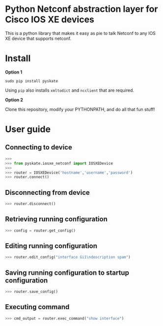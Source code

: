 Python Netconf abstraction layer for Cisco IOS XE devices
=======

This is a python library that makes it easy as pie to talk Netconf to any IOS
XE device that supports netconf.


# Install 

**Option 1**

```
sudo pip install pyskate
```

Using `pip` also installs `xmltodict` and `ncclient` that are required.

**Option 2**

Clone this repository, modify your PYTHONPATH, and do all that fun stuff!

# User guide

## Connecting to device

```python
>>> 
>>> from pyskate.iosxe_netconf import IOSXEDevice
>>> 
>>> router = IOSXEDevice('hostname','username','password')
>>> router.connect()
```

## Disconnecting from device

```python
>>> router.disconnect()
```
## Retrieving running configuration
```python
>>> config = router.get_config()

```
## Editing running configuration 
```python
>>> router.edit_config("interface Gi1\ndescription spam")

```
## Saving running configuration to startup configuration
```python
>>> router.save_config()

```
## Executing command
```python
>>> cmd_output = router.exec_command("show interface")

```
